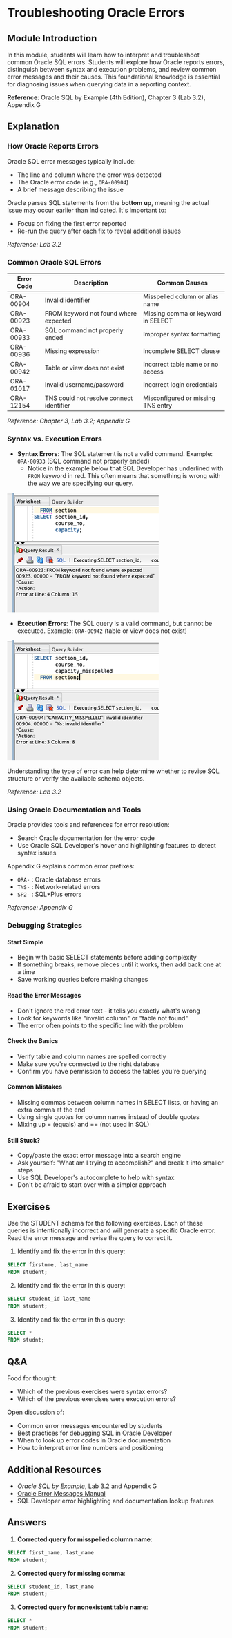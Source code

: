 # Troubleshooting Oracle Errors

## Module Introduction

In this module, students will learn how to interpret and troubleshoot common Oracle SQL errors. Students will explore how Oracle reports errors, distinguish between syntax and execution problems, and review common error messages and their causes. This foundational knowledge is essential for diagnosing issues when querying data in a reporting context.

**Reference**: Oracle SQL by Example (4th Edition), Chapter 3 (Lab 3.2), Appendix G

## Explanation

### How Oracle Reports Errors

Oracle SQL error messages typically include:

* The line and column where the error was detected
* The Oracle error code (e.g., `ORA-00904`)
* A brief message describing the issue

Oracle parses SQL statements from the **bottom up**, meaning the actual issue may occur earlier than indicated. It's important to:

* Focus on fixing the first error reported
* Re-run the query after each fix to reveal additional issues

*Reference: Lab 3.2*

### Common Oracle SQL Errors

| Error Code | Description                              | Common Causes                      |
| - | - | - |
| ORA-00904  | Invalid identifier                       | Misspelled column or alias name    |
| ORA-00923  | FROM keyword not found where expected    | Missing comma or keyword in SELECT |
| ORA-00933  | SQL command not properly ended           | Improper syntax formatting         |
| ORA-00936  | Missing expression                       | Incomplete SELECT clause           |
| ORA-00942  | Table or view does not exist             | Incorrect table name or no access  |
| ORA-01017  | Invalid username/password                | Incorrect login credentials        |
| ORA-12154  | TNS could not resolve connect identifier | Misconfigured or missing TNS entry |

*Reference: Chapter 3, Lab 3.2; Appendix G*

### Syntax vs. Execution Errors

* **Syntax Errors**: The SQL statement is not a valid command. Example: `ORA-00933` (SQL command not properly ended)
  * Notice in the example below that SQL Developer has underlined with `FROM` keyword in red. This often means that something is wrong with the way we are specifying our query.

![syntax-error](./img/syntax_error.png)

* **Execution Errors**: The SQL query is a valid command, but cannot be executed. Example: `ORA-00942` (table or view does not exist)

![execution-error](./img/execution_error.png)

Understanding the type of error can help determine whether to revise SQL structure or verify the available schema objects.

*Reference: Lab 3.2*

### Using Oracle Documentation and Tools

Oracle provides tools and references for error resolution:

* Search Oracle documentation for the error code
* Use Oracle SQL Developer's hover and highlighting features to detect syntax issues

Appendix G explains common error prefixes:

* `ORA-` : Oracle database errors
* `TNS-` : Network-related errors
* `SP2-` : SQL\*Plus errors

*Reference: Appendix G*

### Debugging Strategies

#### Start Simple
- Begin with basic SELECT statements before adding complexity
- If something breaks, remove pieces until it works, then add back one at a time
- Save working queries before making changes

#### Read the Error Messages
- Don't ignore the red error text - it tells you exactly what's wrong
- Look for keywords like "invalid column" or "table not found"
- The error often points to the specific line with the problem

#### Check the Basics
- Verify table and column names are spelled correctly
- Make sure you're connected to the right database
- Confirm you have permission to access the tables you're querying

#### Common Mistakes
- Missing commas between column names in SELECT lists, or having an extra comma at the end
- Using single quotes for column names instead of double quotes
- Mixing up = (equals) and == (not used in SQL)

#### Still Stuck?
- Copy/paste the exact error message into a search engine
- Ask yourself: "What am I trying to accomplish?" and break it into smaller steps
- Use SQL Developer's autocomplete to help with syntax
- Don't be afraid to start over with a simpler approach

## Exercises

Use the STUDENT schema for the following exercises. Each of these queries is intentionally incorrect and will generate a specific Oracle error. Read the error message and revise the query to correct it.

1. Identify and fix the error in this query:

```sql
SELECT firstnme, last_name
FROM student;
```

2. Identify and fix the error in this query:

```sql
SELECT student_id last_name
FROM student;
```

3. Identify and fix the error in this query:

```sql
SELECT *
FROM studnt;
```

## Q&A

Food for thought:

* Which of the previous exercises were syntax errors?
* Which of the previous exercises were execution errors?

Open discussion of:

* Common error messages encountered by students
* Best practices for debugging SQL in Oracle Developer
* When to look up error codes in Oracle documentation
* How to interpret error line numbers and positioning

## Additional Resources

* *Oracle SQL by Example*, Lab 3.2 and Appendix G
* [Oracle Error Messages Manual](https://docs.oracle.com/en/database/oracle/oracle-database/19/errmg/index.html)
* SQL Developer error highlighting and documentation lookup features

## Answers

1. **Corrected query for misspelled column name**:

```sql
SELECT first_name, last_name
FROM student;
```

2. **Corrected query for missing comma**:

```sql
SELECT student_id, last_name
FROM student;
```

3. **Corrected query for nonexistent table name**:

```sql
SELECT *
FROM student;
```